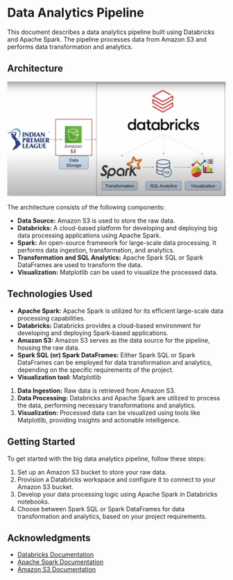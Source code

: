 # Data Analytics Pipeline

This document describes a data analytics pipeline built using Databricks and Apache Spark. The pipeline processes data from Amazon S3 and performs data transformation and analytics.

## Architecture

![](ipl-system-architecture.png)

The architecture consists of the following components:

- **Data Source:** Amazon S3 is used to store the raw data.
- **Databricks:** A cloud-based platform for developing and deploying big data processing applications using Apache Spark.
- **Spark:** An open-source framework for large-scale data processing. It performs data ingestion, transformation, and analytics.
- **Transformation and SQL Analytics:** Apache Spark SQL or Spark DataFrames are used to transform the data.
- **Visualization:** Matplotlib can be used to visualize the processed data.

## Technologies Used

- **Apache Spark:** Apache Spark is utilized for its efficient large-scale data processing capabilities.
- **Databricks:** Databricks provides a cloud-based environment for developing and deploying Spark-based applications.
- **Amazon S3:** Amazon S3 serves as the data source for the pipeline, housing the raw data.
- **Spark SQL (or) Spark DataFrames:** Either Spark SQL or Spark DataFrames can be employed for data transformation and analytics, depending on the specific requirements of the project.
- **Visualization tool:** Matplotlib

1. **Data Ingestion:** Raw data is retrieved from Amazon S3.
2. **Data Processing:** Databricks and Apache Spark are utilized to process the data, performing necessary transformations and analytics.
3. **Visualization:** Processed data can be visualized using tools like Matplotlib, providing insights and actionable intelligence.

## Getting Started

To get started with the big data analytics pipeline, follow these steps:

1. Set up an Amazon S3 bucket to store your raw data.
2. Provision a Databricks workspace and configure it to connect to your Amazon S3 bucket.
3. Develop your data processing logic using Apache Spark in Databricks notebooks.
4. Choose between Spark SQL or Spark DataFrames for data transformation and analytics, based on your project requirements.



## Acknowledgments

- [Databricks Documentation](https://docs.databricks.com/)
- [Apache Spark Documentation](https://spark.apache.org/docs/latest/)
- [Amazon S3 Documentation](https://docs.aws.amazon.com/s3/index.html)

